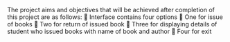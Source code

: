 The project aims and objectives that will be achieved after completion of this project are as follows:
	Interface contains four options
	One for issue of books
	Two for return of issued book
	Three for displaying details of student who issued books with name of book and author
	Four for exit
